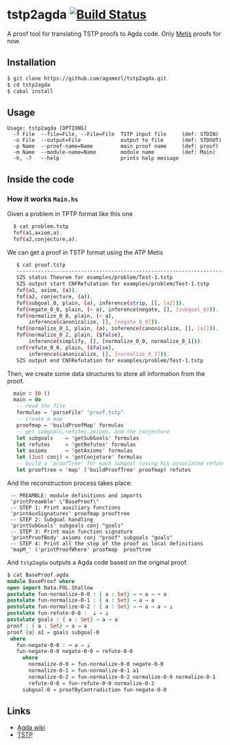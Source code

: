 # tstp2agda [![Build Status](https://travis-ci.org/agomezl/tstp2agda.svg)](https://travis-ci.org/agomezl/tstp2agda)

A proof tool for translating TSTP proofs to Agda code. Only [Metis](http://www.gilith.com/software/metis/) proofs for now.

## Installation

```bash
$ git clone https://github.com/agomezl/tstp2agda.git
$ cd tstp2agda
$ cabal install
```

## Usage

```
Usage: tstp2agda [OPTIONS]
  -f File  --file=File, --File=File  TSTP input file     (def: STDIN)
  -o File  --output=File             output to file      (def: STDOUT)
  -p Name  --proof-name=Name         main proof name     (def: proof)
  -m Name  --module-name=Name        module name         (def: Main)
  -h, -?   --help                    prints help message
```
## Inside the code

### How it works `Main.hs`

Given a problem in TPTP format like this one

```Bash
  $ cat problem.tstp
  fof(a1,axiom,a).
  fof(a2,conjecture,a).
```
We can get a proof  in TSTP format using the ATP Metis

```Bash
   $ cat proof.tstp
   -------------------------------------------------------------------------
   SZS status Theorem for examples/problem/Test-1.tstp
   SZS output start CNFRefutation for examples/problem/Test-1.tstp
   fof(a1, axiom, (a)).
   fof(a2, conjecture, (a)).
   fof(subgoal_0, plain, (a), inference(strip, [], [a2])).
   fof(negate_0_0, plain, (~ a), inference(negate, [], [subgoal_0])).
   fof(normalize_0_0, plain, (~ a),
       inference(canonicalize, [], [negate_0_0])).
   fof(normalize_0_1, plain, (a), inference(canonicalize, [], [a1])).
   fof(normalize_0_2, plain, ($false),
       inference(simplify, [], [normalize_0_0, normalize_0_1])).
   cnf(refute_0_0, plain, ($false),
       inference(canonicalize, [], [normalize_0_2])).
   SZS output end CNFRefutation for examples/problem/Test-1.tstp
```

Then, we create some data structures to store all information from the proof.

```Haskell
  main ∷ IO ()
  main = do
   -- read the file
   formulas ← 'parseFile' "proof.tstp"
   -- create a map
   proofmap ← 'buildProofMap' formulas
   -- get subgoals,refutes,axioms, and the conjecture
   let subgoals    = 'getSubGoals' formulas
   let refutes     = 'getRefutes' formulas
   let axioms      = 'getAxioms' formulas
   let (Just conj) = 'getConjeture' formulas
   -- build a 'proofTree' for each subgoal (using his associated refute)
   let prooftree = 'map' ('buildProofTree' proofmap) refutes
```
And the reconstruction process takes place:

```
 -- PREAMBLE: module definitions and imports
 'printPreamble' \"BaseProof\"
 -- STEP 1: Print auxiliary functions
 'printAuxSignatures' proofmap prooftree
 -- STEP 2: Subgoal handling
 'printSubGoals' subgoals conj "goals"
 -- STEP 3: Print main function signature
 'printProofBody' axioms conj "proof" subgoals "goals"
 -- STEP 4: Print all the step of the proof as local definitions
 'mapM_' ('printProofWhere' proofmap  prooftree
```

And `tstp2agda` outputs a Agda code based on the original proof.

```Agda
$ cat BaseProof.agda
module BaseProof where
open import Data.FOL.Shallow
postulate fun-normalize-0-0 : { a : Set} → ¬ a → ¬ a
postulate fun-normalize-0-1 : { a : Set} → a → a
postulate fun-normalize-0-2 : { a : Set} → ¬ a → a → ⊥
postulate fun-refute-0-0 :  ⊥ → ⊥
postulate goals : { a : Set} → a → a
proof : { a : Set} → a → a
proof {a} a1 = goals subgoal-0
 where
   fun-negate-0-0 : ¬ a → ⊥
   fun-negate-0-0 negate-0-0 = refute-0-0
     where
       normalize-0-0 = fun-normalize-0-0 negate-0-0
       normalize-0-1 = fun-normalize-0-1 a1
       normalize-0-2 = fun-normalize-0-2 normalize-0-0 normalize-0-1
       refute-0-0 = fun-refute-0-0 normalize-0-2
     subgoal-0 = proofByContradiction fun-negate-0-0
```

## Links

* [Agda wiki](http://wiki.portal.chalmers.se/agda/pmwiki.php)
* [TSTP](http://www.cs.miami.edu/~tptp/TSTP/)
